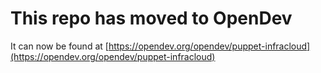 # This repo has moved to OpenDev

It can now be found at [https://opendev.org/opendev/puppet-infracloud](https://opendev.org/opendev/puppet-infracloud)
